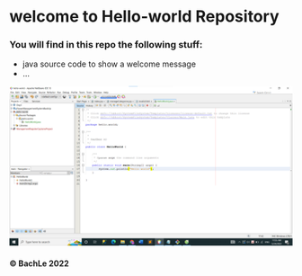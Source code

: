 # welcome to Hello-world Repository

### You will find in this repo the following stuff:
* java source code to show a welcome message
* ...

![Source](https://github.com/bach951/hello-world/blob/main/images/Source.png)

#### © BachLe 2022